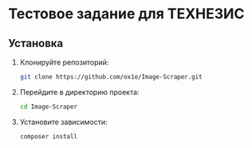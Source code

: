 # Тестовое задание для ТЕХНЕЗИС

## Установка

1. Клонируйте репозиторий:

   ```bash
   git clone https://github.com/ox1e/Image-Scraper.git
2. Перейдите в директорию проекта:

   ```bash
   cd Image-Scraper

3. Установите зависимости:
   
   ```bash
   composer install

